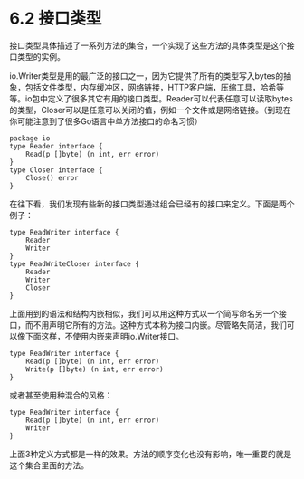 # 6.2 接口类型
接口类型具体描述了一系列方法的集合，一个实现了这些方法的具体类型是这个接口类型的实例。

io.Writer类型是用的最广泛的接口之一，因为它提供了所有的类型写入bytes的抽象，包括文件类型，内存缓冲区，网络链接，HTTP客户端，压缩工具，哈希等等。io包中定义了很多其它有用的接口类型。Reader可以代表任意可以读取bytes的类型，Closer可以是任意可以关闭的值，例如一个文件或是网络链接。（到现在你可能注意到了很多Go语言中单方法接口的命名习惯）
```
package io
type Reader interface {
    Read(p []byte) (n int, err error)
}
type Closer interface {
    Close() error
}
```
在往下看，我们发现有些新的接口类型通过组合已经有的接口来定义。下面是两个例子：
```
type ReadWriter interface {
    Reader
    Writer
}
type ReadWriteCloser interface {
    Reader
    Writer
    Closer
}
```
上面用到的语法和结构内嵌相似，我们可以用这种方式以一个简写命名另一个接口，而不用声明它所有的方法。这种方式本称为接口内嵌。尽管略失简洁，我们可以像下面这样，不使用内嵌来声明io.Writer接口。
```
type ReadWriter interface {
    Read(p []byte) (n int, err error)
    Write(p []byte) (n int, err error)
}
```
或者甚至使用种混合的风格：
```
type ReadWriter interface {
    Read(p []byte) (n int, err error)
    Writer
}
```
上面3种定义方式都是一样的效果。方法的顺序变化也没有影响，唯一重要的就是这个集合里面的方法。
